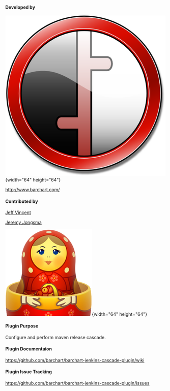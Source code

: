 
#### Developed by

![](docs/images/barchart-logo-512x512.png){width="64"
height="64"}

<http://www.barchart.com/>

#### Contributed by

[Jeff
Vincent](https://github.com/barchart/barchart-jenkins-cascade-plugin/wiki/Brain-Dump-1)

[Jeremy
Jongsma](https://github.com/barchart/barchart-jenkins-cascade-plugin/wiki/Brain-Dump-2)

![](docs/images/red-matreshka-head.png){width="64"
height="64"}

#### Plugin Purpose

Configure and perform maven release cascade.

#### Plugin Documentaion

<https://github.com/barchart/barchart-jenkins-cascade-plugin/wiki>

#### Plugin Issue Tracking

<https://github.com/barchart/barchart-jenkins-cascade-plugin/issues>
